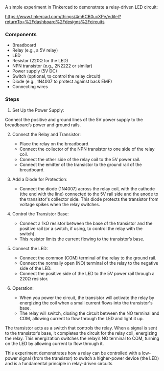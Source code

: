 A simple experiment in Tinkercad to demonstrate a relay-driven LED circuit:

https://www.tinkercad.com/things/4m6CB0ucXPe/editel?returnTo=%2Fdashboard%2Fdesigns%2Fcircuits

### Components

- Breadboard
- Relay (e.g., a 5V relay)
- LED
- Resistor (220Ω for the LED)
- NPN transistor (e.g., 2N2222 or similar)
- Power supply (5V DC)
- Switch (optional, to control the relay circuit)
- Diode (e.g., 1N4007 to protect against back EMF)
- Connecting wires

### Steps

1. Set Up the Power Supply:

Connect the positive and ground lines of the 5V power supply to the breadboard’s power and ground rails.

2. Connect the Relay and Transistor:
   - Place the relay on the breadboard.
   - Connect the collector of the NPN transistor to one side of the relay coil.
   - Connect the other side of the relay coil to the 5V power rail.
   - Connect the emitter of the transistor to the ground rail of the breadboard.

3. Add a Diode for Protection:
   - Connect the diode (1N4007) across the relay coil, with the cathode (the end with the line) connected to the 5V rail side and the anode to the transistor's collector side. This diode protects the transistor from voltage spikes when the relay switches.

4. Control the Transistor Base:
   - Connect a 1kΩ resistor between the base of the transistor and the positive rail (or a switch, if using, to control the relay with the switch).
   - This resistor limits the current flowing to the transistor’s base.

5. Connect the LED:
   - Connect the common (COM) terminal of the relay to the ground rail.
   - Connect the normally open (NO) terminal of the relay to the negative side of the LED.
   - Connect the positive side of the LED to the 5V power rail through a 220Ω resistor.

6. Operation:
   - When you power the circuit, the transistor will activate the relay by energizing the coil when a small current flows into the transistor's base.
   - The relay will switch, closing the circuit between the NO terminal and COM, allowing current to flow through the LED and light it up.

The transistor acts as a switch that controls the relay. When a signal is sent to the transistor’s base, it completes the circuit for the relay coil, energizing the relay. This energization switches the relay’s NO terminal to COM, turning on the LED by allowing current to flow through it.

This experiment demonstrates how a relay can be controlled with a low-power signal (from the transistor) to switch a higher-power device (the LED) and is a fundamental principle in relay-driven circuits.
